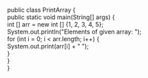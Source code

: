 public class PrintArray {  
    public static void main(String[] args) {       
        int [] arr = new int [] {1, 2, 3, 4, 5};     
        System.out.println("Elements of given array: ");    
        for (int i = 0; i < arr.length; i++) {   
            System.out.print(arr[i] + " ");   
        }    
    }  
}
